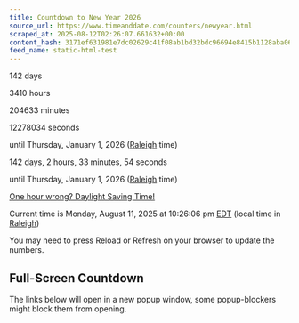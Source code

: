 ```yaml
---
title: Countdown to New Year 2026
source_url: https://www.timeanddate.com/counters/newyear.html
scraped_at: 2025-08-12T02:26:07.661632+00:00
content_hash: 3171ef631981e7dc02629c41f08ab1bd32bdc96694e8415b1128aba06d93fab8
feed_name: static-html-test
---
```


142
days

3410
hours

204633
minutes

12278034
seconds

until Thursday, January 1, 2026 ([Raleigh](/worldclock/usa/raleigh) time)

142 days, 2 hours, 33 minutes, 54 seconds

until Thursday, January 1, 2026 ([Raleigh](/worldclock/usa/raleigh) time)

[One hour wrong? Daylight Saving Time!](/countdown/one-hour-off)

Current time is Monday, August 11, 2025 at 10:26:06 pm [EDT](/time/zones/edt) (local time in [Raleigh](/worldclock/usa/raleigh))

You may need to press Reload or Refresh on your browser to update the numbers.

## Full-Screen Countdown

The links below will open in a new popup window, some popup-blockers might block them from opening.
